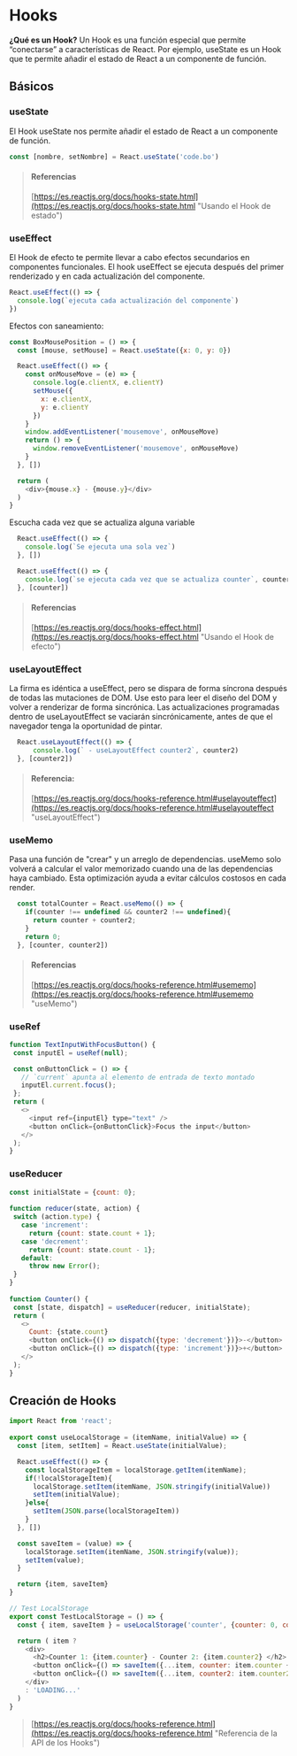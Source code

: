 # Hooks

**¿Qué es un Hook?** Un Hook es una función especial que permite “conectarse” a características de React. Por ejemplo, useState es un Hook que te permite añadir el estado de React a un componente de función.

## Básicos

### useState

El Hook useState nos permite añadir el estado de React a un componente de función.

~~~javascript
const [nombre, setNombre] = React.useState('code.bo')
~~~

> #### Referencias
> [https://es.reactjs.org/docs/hooks-state.html](https://es.reactjs.org/docs/hooks-state.html "Usando el Hook de estado")

### useEffect

El Hook de efecto te permite llevar a cabo efectos secundarios en componentes funcionales. El hook useEffect se ejecuta después del primer renderizado y en cada actualización del componente.

~~~javascript
React.useEffect(() => {
  console.log(`ejecuta cada actualización del componente`)
})
~~~

Efectos con saneamiento:

~~~javascript
const BoxMousePosition = () => {
  const [mouse, setMouse] = React.useState({x: 0, y: 0})

  React.useEffect(() => {
    const onMouseMove = (e) => {
      console.log(e.clientX, e.clientY)
      setMouse({
        x: e.clientX,
        y: e.clientY
      })
    }
    window.addEventListener('mousemove', onMouseMove)
    return () => {
      window.removeEventListener('mousemove', onMouseMove)
    }
  }, [])

  return (
    <div>{mouse.x} - {mouse.y}</div>
  )
}
~~~

Escucha cada vez que se actualiza alguna variable

~~~javascript
  React.useEffect(() => {
    console.log(`Se ejecuta una sola vez`)
  }, [])

  React.useEffect(() => {
    console.log(`se ejecuta cada vez que se actualiza counter`, counter)
  }, [counter])
~~~

> #### Referencias
> [https://es.reactjs.org/docs/hooks-effect.html](https://es.reactjs.org/docs/hooks-effect.html "Usando el Hook de efecto")


### useLayoutEffect

La firma es idéntica a useEffect, pero se dispara de forma síncrona después de todas las mutaciones de DOM. Use esto para leer el diseño del DOM y volver a renderizar de forma sincrónica. Las actualizaciones programadas dentro de useLayoutEffect se vaciarán sincrónicamente, antes de que el navegador tenga la oportunidad de pintar.

~~~javascript
  React.useLayoutEffect(() => {
      console.log(` - useLayoutEffect counter2`, counter2)
  }, [counter2])
~~~

> #### Referencia:
> [https://es.reactjs.org/docs/hooks-reference.html#uselayouteffect](https://es.reactjs.org/docs/hooks-reference.html#uselayouteffect "useLayoutEffect")

### useMemo

Pasa una función de "crear" y un arreglo de dependencias. useMemo solo volverá a calcular el valor memorizado cuando una de las dependencias haya cambiado. Esta optimización ayuda a evitar cálculos costosos en cada render.

~~~javascript
  const totalCounter = React.useMemo(() => {
    if(counter !== undefined && counter2 !== undefined){
      return counter + counter2;
    }
    return 0;
  }, [counter, counter2])
~~~

> #### Referencias
> [https://es.reactjs.org/docs/hooks-reference.html#usememo](https://es.reactjs.org/docs/hooks-reference.html#usememo "useMemo")


### useRef

~~~javascript
function TextInputWithFocusButton() {
 const inputEl = useRef(null);

 const onButtonClick = () => {
   // `current` apunta al elemento de entrada de texto montado
   inputEl.current.focus();
 };
 return (
   <>
     <input ref={inputEl} type="text" />
     <button onClick={onButtonClick}>Focus the input</button>
   </>
 );
}
~~~

### useReducer

~~~javascript
const initialState = {count: 0};
 
function reducer(state, action) {
 switch (action.type) {
   case 'increment':
     return {count: state.count + 1};
   case 'decrement':
     return {count: state.count - 1};
   default:
     throw new Error();
 }
}
 
function Counter() {
 const [state, dispatch] = useReducer(reducer, initialState);
 return (
   <>
     Count: {state.count}
     <button onClick={() => dispatch({type: 'decrement'})}>-</button>
     <button onClick={() => dispatch({type: 'increment'})}>+</button>
   </>
 );
}
~~~

## Creación de Hooks

~~~javascript
import React from 'react';
 
export const useLocalStorage = (itemName, initialValue) => {
  const [item, setItem] = React.useState(initialValue);

  React.useEffect(() => {
    const localStorageItem = localStorage.getItem(itemName);
    if(!localStorageItem){
      localStorage.setItem(itemName, JSON.stringify(initialValue))
      setItem(initialValue);
    }else{
      setItem(JSON.parse(localStorageItem))
    }
  }, [])

  const saveItem = (value) => {
    localStorage.setItem(itemName, JSON.stringify(value));
    setItem(value);
  }

  return {item, saveItem}
}

// Test LocalStorage
export const TestLocalStorage = () => {
  const { item, saveItem } = useLocalStorage('counter', {counter: 0, counter2: 0});

  return ( item ?
    <div>
      <h2>Counter 1: {item.counter} - Counter 2: {item.counter2} </h2>
      <button onClick={() => saveItem({...item, counter: item.counter + 1})}>update coutner 1</button>
      <button onClick={() => saveItem({...item, counter2: item.counter2 + 1})}>update coutner 2</button>
    </div>
    : 'LOADING...'
  )
}
~~~

> [https://es.reactjs.org/docs/hooks-reference.html](https://es.reactjs.org/docs/hooks-reference.html "Referencia de la API de los Hooks")